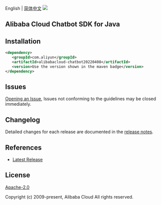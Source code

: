 English | [简体中文](README-CN.md)
![](https://aliyunsdk-pages.alicdn.com/icons/AlibabaCloud.svg)

## Alibaba Cloud Chatbot SDK for Java

## Installation

```xml
<dependency>
   <groupId>com.aliyun</groupId>
   <artifactId>alibabacloud-chatbot20220408</artifactId>
   <version>Use the version shown in the maven badge</version>
</dependency>
```

## Issues
[Opening an Issue](https://github.com/aliyun/alibabacloud-java-async-sdk/issues/new), Issues not conforming to the guidelines may be closed immediately.

## Changelog
Detailed changes for each release are documented in the [release notes](./ChangeLog.txt).

## References
* [Latest Release](https://github.com/aliyun/alibabacloud-async-java-sdk/)

## License
[Apache-2.0](http://www.apache.org/licenses/LICENSE-2.0)

Copyright (c) 2009-present, Alibaba Cloud All rights reserved.